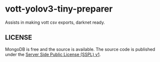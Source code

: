 # vott-yolov3-tiny-preparer
Assists in making vott csv exports, darknet ready.

## LICENSE

  MongoDB is free and the source is available. The source code is published
  under the [Server Side Public License (SSPL) v1](LICENSE.txt).
